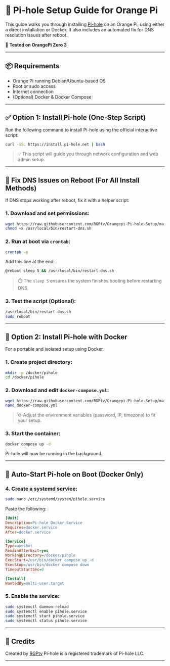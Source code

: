 # 🍊 Pi-hole Setup Guide for Orange Pi

This guide walks you through installing [Pi-hole](https://pi-hole.net/) on an Orange Pi, using either a direct installation or Docker. It also includes an automated fix for DNS resolution issues after reboot.

📅 **Tested on OrangePi Zero 3**

---

## 📦 Requirements

* Orange Pi running Debian/Ubuntu-based OS
* Root or sudo access
* Internet connection
* (Optional) Docker & Docker Compose

---

## ✅ Option 1: Install Pi-hole (One-Step Script)

Run the following command to install Pi-hole using the official interactive script:

```bash
curl -sSL https://install.pi-hole.net | bash
```

> 💡 This script will guide you through network configuration and web admin setup.

---

## 🔧 Fix DNS Issues on Reboot (For All Install Methods)

If DNS stops working after reboot, fix it with a helper script:

### 1. Download and set permissions:

```bash
wget https://raw.githubusercontent.com/RGPtv/Orangepi-Pi-hole-Setup/main/restart-dns.sh -O /usr/local/bin/restart-dns.sh
chmod +x /usr/local/bin/restart-dns.sh
```

### 2. Run at boot via `crontab`:

```bash
crontab -e
```

Add this line at the end:

```bash
@reboot sleep 5 && /usr/local/bin/restart-dns.sh
```

> ⏱️ The `sleep 5` ensures the system finishes booting before restarting DNS.

### 3. Test the script (Optional):

```bash
/usr/local/bin/restart-dns.sh
sudo reboot
```

---

## 🐳 Option 2: Install Pi-hole with Docker

For a portable and isolated setup using Docker.

### 1. Create project directory:

```bash
mkdir -p /docker/pihole
cd /docker/pihole
```

### 2. Download and edit `docker-compose.yml`:

```bash
wget https://raw.githubusercontent.com/RGPtv/Orangepi-Pi-hole-Setup/main/docker-compose.yml
nano docker-compose.yml
```

> ⚙️ Adjust the environment variables (password, IP, timezone) to fit your setup.

### 3. Start the container:

```bash
docker compose up -d
```

Pi-hole will now be running in the background.

---

## 🔁 Auto-Start Pi-hole on Boot (Docker Only)

### 4. Create a systemd service:

```bash
sudo nano /etc/systemd/system/pihole.service
```

Paste the following:

```ini
[Unit]
Description=Pi-hole Docker Service
Requires=docker.service
After=docker.service

[Service]
Type=oneshot
RemainAfterExit=yes
WorkingDirectory=/docker/pihole
ExecStart=/usr/bin/docker compose up -d
ExecStop=/usr/bin/docker compose down
TimeoutStartSec=0

[Install]
WantedBy=multi-user.target
```

### 5. Enable the service:

```bash
sudo systemctl daemon-reload
sudo systemctl enable pihole.service
sudo systemctl start pihole.service
sudo systemctl status pihole.service
```

---

## 🙌 Credits

Created by [RGPtv](https://github.com/RGPtv)
Pi-hole is a registered trademark of Pi-hole LLC.

---
